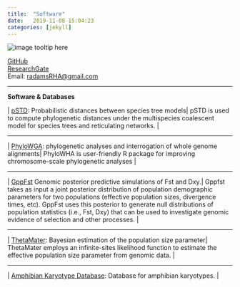 ```yaml
---
title:  "Software"
date:   2019-11-08 15:04:23
categories: [jekyll]
---
```


![image tooltip here](images/Waterfall1.JPG)

[GitHub](https://github.com/radamsRHA )  
[ResearchGate](https://www.researchgate.net/profile/Richard_Adams34)  
Email: radamsRHA@gmail.com


------------------------------------------------------------------------------------------------------

__Software & Databases__


| [pSTD](https://github.com/radamsRHA/PSTDistanceR): Probabilistic distances between species tree models| 
pSTD is used to compute phylogenetic distances under the multispecies coalescent model for species trees and reticulating networks. |

------------------------------------------------------------------------------------------------------

| [PhyloWGA](https://github.com/radamsRHA/PhyloWGA): phylogenetic analyses and interrogation of whole genome alignments| 
PhyloWHA is user-friendly R package for improving chromosome-scale phylogenetic analyses |

------------------------------------------------------------------------------------------------------

| [GppFst](https://github.com/radamsRHA/GppFst) Genomic posterior predictive simulations of Fst and Dxy.| 
 Gppfst takes as input a joint posterior distribution of population demographic parameters for two populations (effective population sizes, divergence times, etc). GppFst uses this posterior to generate null distributions of population statistics (i.e., Fst, Dxy) that can be used to investigate genomic evidence of selection and other processes.  |
 
 ------------------------------------------------------------------------------------------------------

| [ThetaMater](https://github.com/radamsRHA/ThetaMater): Bayesian estimation of the population size parameter|    
ThetaMater employs an infinite-sites likelihood function to estimate the effective population size parameter from genomic data. |

------------------------------------------------------------------------------------------------------

| [Amphibian Karyotype Database](https://evobir.shinyapps.io/AmphibianDB/): Database for amphibian karyotypes. | 



